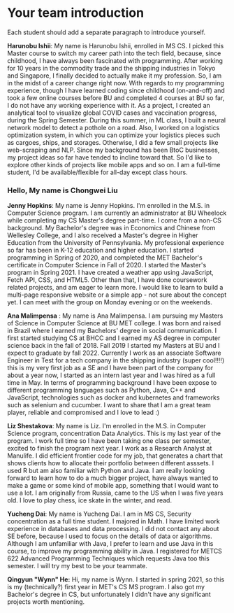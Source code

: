# Your team introduction 
 Each student should add a separate paragraph to introduce yourself. 

<b>Harunobu Ishii</b>: My name is Harunobu Ishii, enrolled in MS CS. I picked this Master course to switch my career path into the tech field, because, since childhood, I have always been fascinated with programming. After working for 10 years in the commodity trade and the shipping industries in Tokyo and Singapore, I finally decided to actually make it my profession. So, I am in the midst of a career change right now. With regards to my programming experience, though I have learned coding since childhood (on-and-off) and took a few online courses before BU and completed 4 courses at BU so far, I do not have any working experience with it. As a project, I created an analytical tool to visualize global COVID cases and vaccination progress, during the Spring Semester. During this summer, in ML class, I built a neural network model to detect a pothole on a road. Also, I worked on a logistics optimization system, in which you can optimize your logistics pieces such as cargoes, ships, and storages. Otherwise, I did a few small projects like web-scraping and NLP. Since my background has been BtoC businesses, my project ideas so far have tended to incline toward that. So I'd like to explore other kinds of projects like mobile apps and so on. I am a full-time student, I'd be available/flexible for all-day except class hours.

<h3>Hello, My name is Chongwei Liu</h3>


<b>Jenny Hopkins</b>: My name is Jenny Hopkins. I'm enrolled in the M.S. in Computer Science program.
I am currently an administrator at BU Wheelock while completing my CS Master's degree part-time. I come from a non-CS background. My Bachelor's degree was in Economics and Chinese from Wellesley College, and I also received a Master's degree in Higher Education from the University of Pennsylvania. My professional experience so far has been in K-12 education and higher education.
I started programming in Spring of 2020, and completed the MET Bachelor's certificate in Computer Science in Fall of 2020. I started the Master's program in Spring 2021. I have created a weather app using JavaScript, Fetch API, CSS, and HTML5. Other than that, I have done coursework related projects, and am eager to learn more. I would like to learn to build a multi-page responsive website or a simple app - not sure about the concept yet. I can meet with the group on Monday evening or on the weekends.

__Ana Malimpensa__ : My name is Ana Malimpensa. I am pursuing my Masters of Science in Computer Science at BU MET college. I was born and raised in Brazil where I earned my Bachelors' degree in social communication. I first started studying CS at BHCC and I earned my AS degree in computer science back in the fall of 2018. Fall 2019 I started my Masters at BU and I expect to graduate by fall 2022. Currently I work as an associate Software Engineer in Test for a tech company in the shipping industry (super cool!!!!) this is my very first job as a SE and I have been part of the company for about a year now, I started as an intern last year and I was hired as a full time in May. In terms of programming background I have been expose to different programming languages such as Python, Java, C++ and JavaScript, technologies such as docker and kubernetes and frameworks such as selenium and cucumber. I want to share that I am a great team player, reliable and compromised and I love to lead :)

<b>Liz Shestakova</b>: My name is Liz. I'm enrolled in the M.S. in Computer Science program, concentration Data Analytics.
This is my last year of the program. I work full time so I have been taking one class per semester, excited to finish the program next year. I work as a Research Analyst at Manulife. I did efficient frontier code for my job, that generates a chart that shows clients how to allocate their portfolio between different asssets. I used R but am also familiar with Python and Java. I am really looking forward to learn how to do a much bigger project, have always wanted to make a game or some kind of mobile app, something that I would want to use a lot. I am originally from Russia, came to the US when I was five years old. I love to play chess, ice skate in the winter, and read. 

<b>Yucheng Dai</b>: My name is Yucheng Dai. I am in MS CS, Security concentration as a full time student. I majored in Math. I have limited work experience in databases and data processing. I did not contact any about SE before, because I used to focus on the details of data or algorithms. Although I am unfamiliar with Java, I prefer to learn and use Java in this course, to improve my programming ability in Java. I registered for METCS 622 Advanced Programming Techniques which requests Java too this semester. I will try my best to be your teammate.

**Qingyun "Wynn" He:** Hi, my name is Wynn. I started in spring 2021, so this is my (technically?) first year in MET's CS MS program. I also got my Bachelor's degree in CS, but unfortunately I didn't have any significant projects worth mentioning. 
